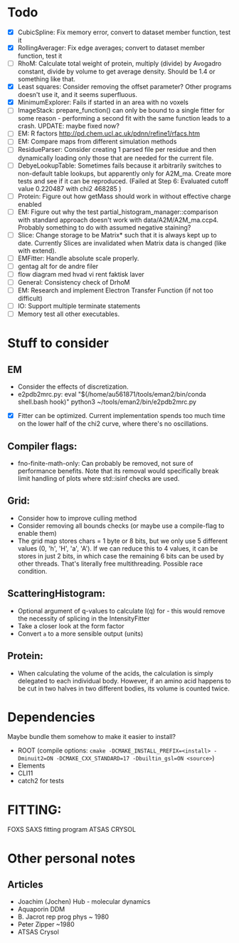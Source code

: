 # Todo
 * [x] CubicSpline: Fix memory error, convert to dataset member function, test it
 * [x] RollingAverager: Fix edge averages; convert to dataset member function, test it
 * [ ] RhoM: Calculate total weight of protein, multiply (divide) by Avogadro constant, divide by volume to get average density. Should be 1.4 or something like that. 
 * [x] Least squares: Consider removing the offset parameter? Other programs doesn't use it, and it seems superfluous. 
 * [x] MinimumExplorer: Fails if started in an area with no voxels
 * [ ] ImageStack: prepare_function() can only be bound to a single fitter for some reason - performing a second fit with the same function leads to a crash. UPDATE: maybe fixed now?
 * [ ] EM: R factors http://pd.chem.ucl.ac.uk/pdnn/refine1/rfacs.htm
 * [ ] EM: Compare maps from different simulation methods
 * [ ] ResidueParser: Consider creating 1 parsed file per residue and then dynamically loading only those that are needed for the current file. 
 * [ ] DebyeLookupTable: Sometimes fails because it arbitrarily switches to non-default table lookups, but apparently only for A2M_ma. Create more tests and see if it can be reproduced. (Failed at Step 6: Evaluated cutoff value 0.220487 with chi2 468285
)
 * [ ] Protein: Figure out how getMass should work in without effective charge enabled
 * [ ] EM: Figure out why the test partial_histogram_manager::comparison with standard approach doesn't work with data/A2M/A2M_ma.ccp4. Probably something to do with assumed negative staining?
 * [ ] Slice: Change storage to be Matrix<T>* such that it is always kept up to date. Currently Slices are invalidated when Matrix data is changed (like with extend). 
 * [ ] EMFitter: Handle absolute scale properly.
 * [ ] gentag alt for de andre filer
 * [ ] flow diagram med hvad vi rent faktisk laver
 * [ ] General: Consistency check of DrhoM
 * [ ] EM: Research and implement Electron Transfer Function (if not too difficult)
 * [ ] IO: Support multiple terminate statements
 * [ ] Memory test all other executables.

# Stuff to consider
## EM
 * Consider the effects of discretization. 
 * e2pdb2mrc.py: 
 	eval "$(/home/au561871/tools/eman2/bin/conda shell.bash hook)"
	python3 ~/tools/eman2/bin/e2pdb2mrc.py
	
 * [x] Fitter can be optimized. Current implementation spends too much time on the lower half of the chi2 curve, where there's no oscillations. 

## Compiler flags:
 * fno-finite-math-only: Can probably be removed, not sure of performance benefits. Note that its removal would specifically break limit handling of plots where std::isinf checks are used. 

## Grid:
 * Consider how to improve culling method
 * Consider removing all bounds checks (or maybe use a compile-flag to enable them)
 * The grid map stores chars = 1 byte or 8 bits, but we only use 5 different values (0, 'h', 'H', 'a', 'A'). If we can reduce this to 4 values, it can be stores in just 2 bits, in which case the remaining 6 bits can be used by other threads. That's literally free multithreading. Possible race condition. 

## ScatteringHistogram:
 * Optional argument of q-values to calculate I(q) for - this would remove the necessity of splicing in the IntensityFitter
 * Take a closer look at the form factor
 * Convert `a` to a more sensible output (units)

## Protein: 
 * When calculating the volume of the acids, the calculation is simply delegated to each individual body. However, if an amino acid happens to be cut in two halves in two different bodies, its volume is counted twice. 

# Dependencies
Maybe bundle them somehow to make it easier to install?
 * ROOT (compile options: `cmake -DCMAKE_INSTALL_PREFIX=<install> -Dminuit2=ON -DCMAKE_CXX_STANDARD=17 -Dbuiltin_gsl=ON <source>`)
 * Elements
 * CLI11
 * catch2 for tests

# FITTING:
FOXS SAXS fitting program
ATSAS CRYSOL

# Other personal notes
## Articles
 * Joachim (Jochen) Hub - molecular dynamics
 * Aquaporin DDM
 * B. Jacrot rep prog phys ~ 1980
 * Peter Zipper ~1980
 * ATSAS Crysol

